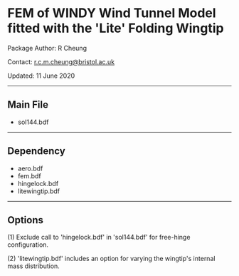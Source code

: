 # FEM of WINDY Wind Tunnel Model fitted with the 'Lite' Folding Wingtip
Package Author: R Cheung

Contact: r.c.m.cheung@bristol.ac.uk

Updated: 11 June 2020

-------------------
Main File
-------------------
- sol144.bdf

-------------------
Dependency
-------------------
- aero.bdf
- fem.bdf
- hingelock.bdf
- litewingtip.bdf

-------------------
Options
-------------------
(1) Exclude call to 'hingelock.bdf' in 'sol144.bdf' for free-hinge configuration.

(2) 'litewingtip.bdf' includes an option for varying the wingtip's internal mass distribution.
